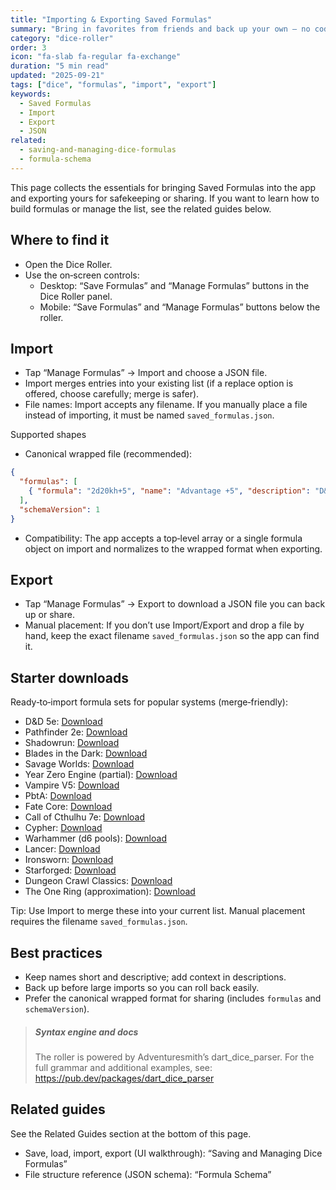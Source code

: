 ```yaml
---
title: "Importing & Exporting Saved Formulas"
summary: "Bring in favorites from friends and back up your own — no coding needed."
category: "dice-roller"
order: 3
icon: "fa-slab fa-regular fa-exchange"
duration: "5 min read"
updated: "2025-09-21"
tags: ["dice", "formulas", "import", "export"]
keywords:
  - Saved Formulas
  - Import
  - Export
  - JSON
related:
  - saving-and-managing-dice-formulas
  - formula-schema
---
```

This page collects the essentials for bringing Saved Formulas into the app and exporting yours for safekeeping or sharing. If you want to learn how to build formulas or manage the list, see the related guides below.

## Where to find it

- Open the Dice Roller.
- Use the on‑screen controls:
  - Desktop: “Save Formulas” and “Manage Formulas” buttons in the Dice Roller panel.
  - Mobile: “Save Formulas” and “Manage Formulas” buttons below the roller.

## Import

- Tap “Manage Formulas” → Import and choose a JSON file.
- Import merges entries into your existing list (if a replace option is offered, choose carefully; merge is safer).
- File names: Import accepts any filename. If you manually place a file instead of importing, it must be named `saved_formulas.json`.

Supported shapes
- Canonical wrapped file (recommended):
```json
{
  "formulas": [
    { "formula": "2d20kh+5", "name": "Advantage +5", "description": "D&D 5e attack check" }
  ],
  "schemaVersion": 1
}
```
- Compatibility: The app accepts a top‑level array or a single formula object on import and normalizes to the wrapped format when exporting.

## Export

- Tap “Manage Formulas” → Export to download a JSON file you can back up or share.
- Manual placement: If you don’t use Import/Export and drop a file by hand, keep the exact filename `saved_formulas.json` so the app can find it.

## Starter downloads

Ready‑to‑import formula sets for popular systems (merge‑friendly):

- D&D 5e: [Download](/downloads/formulas_dnd5e.json)
- Pathfinder 2e: [Download](/downloads/formulas_pf2.json)
- Shadowrun: [Download](/downloads/formulas_shadowrun.json)
- Blades in the Dark: [Download](/downloads/formulas_blades.json)
- Savage Worlds: [Download](/downloads/formulas_savage_worlds.json)
- Year Zero Engine (partial): [Download](/downloads/formulas_year_zero.json)
- Vampire V5: [Download](/downloads/formulas_vampire_v5.json)
- PbtA: [Download](/downloads/formulas_pbta.json)
- Fate Core: [Download](/downloads/formulas_fate.json)
- Call of Cthulhu 7e: [Download](/downloads/formulas_coc7e.json)
- Cypher: [Download](/downloads/formulas_cypher.json)
- Warhammer (d6 pools): [Download](/downloads/formulas_warhammer_d6.json)
- Lancer: [Download](/downloads/formulas_lancer.json)
- Ironsworn: [Download](/downloads/formulas_ironsworn.json)
- Starforged: [Download](/downloads/formulas_starforged.json)
- Dungeon Crawl Classics: [Download](/downloads/formulas_dcc.json)
- The One Ring (approximation): [Download](/downloads/formulas_one_ring.json)

Tip: Use Import to merge these into your current list. Manual placement requires the filename `saved_formulas.json`.

## Best practices

- Keep names short and descriptive; add context in descriptions.
- Back up before large imports so you can roll back easily.
- Prefer the canonical wrapped format for sharing (includes `formulas` and `schemaVersion`).

> ##### Syntax engine and docs
> The roller is powered by Adventuresmith’s dart_dice_parser. For the full grammar and additional examples, see: https://pub.dev/packages/dart_dice_parser

## Related guides

See the Related Guides section at the bottom of this page.
- Save, load, import, export (UI walkthrough): “Saving and Managing Dice Formulas”
- File structure reference (JSON schema): “Formula Schema”
